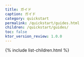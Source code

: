 ```yaml
---
title: ガイド
caption: ガイド
category: quickstart
permalink: /quickstart/guides.html
children: /quickstart/guides/
toc: false
ktor_version_review: 1.0.0
---
```


{% include list-children.html %}

